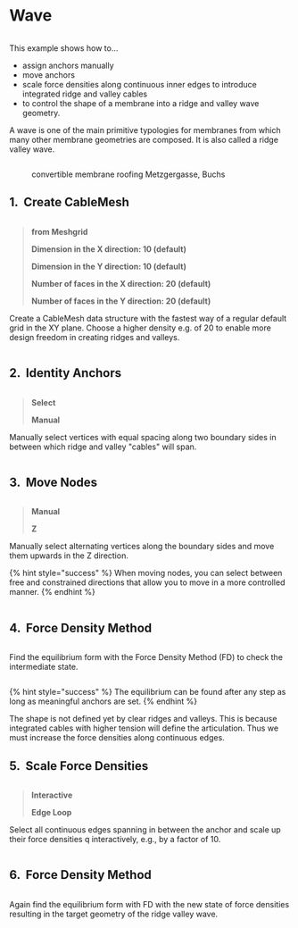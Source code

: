 # Wave

<figure><img src="../../../.gitbook/assets/Screenshot 2025-06-30 at 13.19.02.png" alt=""><figcaption></figcaption></figure>

This example shows how to...

* assign anchors manually
* move anchors
* scale force densities along continuous inner edges to introduce integrated ridge and valley cables
* to control the shape of a membrane into a ridge and valley wave geometry.

A wave is one of the main primitive typologies for membranes from which many other membrane geometries are composed. It is also called a ridge valley wave.

<figure><img src="../../../.gitbook/assets/Screenshot 2025-06-30 at 13.19.20.png" alt=""><figcaption><p>convertible membrane roofing Metzgergasse, Buchs</p></figcaption></figure>

## 1. <img src="../../../../resources/FF_toolbar_buttons/6_FF_pattern.svg" alt="" data-size="line"> Create CableMesh

<div align="left"><figure><img src="../../../../resources/FF_toolbar_buttons/6_FF_pattern.svg" alt=""><figcaption></figcaption></figure></div>

> **from Meshgrid**
>
> **Dimension in the X direction: 10 (default)**
>
> **Dimension in the Y direction: 10 (default)**
>
> **Number of faces in the X direction: 20 (default)**
>
> **Number of faces in the Y direction: 20 (default)**

Create a CableMesh data structure with the fastest way of a regular default grid in the XY plane. Choose a higher density e.g. of 20 to enable more design freedom in creating ridges and valleys.

<figure><img src="../../../.gitbook/assets/Screenshot 2025-06-30 at 13.19.31.png" alt=""><figcaption></figcaption></figure>

## 2. <img src="../../../../resources/FF_toolbar_buttons/7_FF_anchors.svg" alt="" data-size="line"> Identity Anchors

<div align="left"><figure><img src="../../../../resources/FF_toolbar_buttons/7_FF_anchors.svg" alt=""><figcaption></figcaption></figure></div>

> **Select**&#x20;
>
> **Manual**

Manually select vertices with equal spacing along two boundary sides in between which ridge and valley "cables" will span.&#x20;

<figure><img src="../../../.gitbook/assets/Screenshot 2025-06-30 at 13.19.42.png" alt=""><figcaption></figcaption></figure>

## 3. <img src="../../../../resources/FF_toolbar_buttons/9_FF_anchors_move.svg" alt="" data-size="line"> Move Nodes

<div align="left"><figure><img src="../../../../resources/FF_toolbar_buttons/9_FF_anchors_move.svg" alt=""><figcaption></figcaption></figure></div>

> **Manual**&#x20;
>
> **Z**

Manually select alternating vertices along the boundary sides and move them upwards in the Z direction.&#x20;

{% hint style="success" %}
When moving nodes, you can select between free and constrained directions that allow you to move in a more controlled manner.
{% endhint %}

<figure><img src="../../../.gitbook/assets/Screenshot 2025-06-30 at 13.19.53.png" alt=""><figcaption></figcaption></figure>

## 4. <img src="../../../../resources/FF_toolbar_buttons/8_FF_fd.svg" alt="" data-size="line"> Force Density Method

<div align="left"><figure><img src="../../../../resources/FF_toolbar_buttons/8_FF_fd.svg" alt=""><figcaption></figcaption></figure></div>

Find the equilibrium form with the Force Density Method (FD) to check the intermediate state.

<figure><img src="../../../.gitbook/assets/Screenshot 2025-06-30 at 13.20.04.png" alt=""><figcaption></figcaption></figure>

{% hint style="success" %}
The equilibrium can be found after any step as long as meaningful anchors are set.&#x20;
{% endhint %}

The shape is not defined yet by clear ridges and valleys. This is because integrated cables with higher tension will define the articulation. Thus we must increase the force densities along continuous edges.

## 5. <img src="../../../../resources/FF_toolbar_buttons/13_FF_edges_q.svg" alt="" data-size="line"> Scale Force Densities

<div align="left"><figure><img src="../../../../resources/FF_toolbar_buttons/13_FF_edges_q.svg" alt=""><figcaption></figcaption></figure></div>

> **Interactive**
>
> **Edge Loop**

Select all continuous edges spanning in between the anchor and scale up their force densities q interactively, e.g., by a factor of 10.

<figure><img src="../../../.gitbook/assets/Screenshot 2025-06-30 at 13.20.14.png" alt=""><figcaption></figcaption></figure>

## **6**. <img src="../../../../resources/FF_toolbar_buttons/8_FF_fd.svg" alt="" data-size="line"> Force Density Method

<div align="left"><figure><img src="../../../../resources/FF_toolbar_buttons/8_FF_fd.svg" alt=""><figcaption></figcaption></figure></div>

Again find the equilibrium form with FD with the new state of force densities resulting in the target geometry of the ridge valley wave.

<figure><img src="../../../.gitbook/assets/Screenshot 2025-06-30 at 13.20.25.png" alt=""><figcaption></figcaption></figure>

